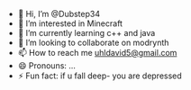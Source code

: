 - 👋 Hi, I’m @Dubstep34
- 👀 I’m interested in Minecraft
- 🌱 I’m currently learning c++ and java
- 💞️ I’m looking to collaborate on modrynth
- 📫 How to reach me uhldavid5@gmail.com
- 😄 Pronouns: ...
- ⚡ Fun fact: if u fall deep- you are depressed

<!---
Dubstep34/Dubstep34 is a ✨ special ✨ repository because its `README.md` (this file) appears on your GitHub profile.
You can click the Preview link to take a look at your changes.
--->
